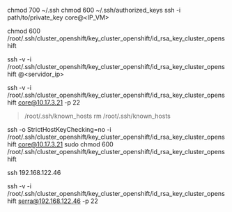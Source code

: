 chmod 700 ~/.ssh
chmod 600 ~/.ssh/authorized_keys
ssh -i path/to/private_key core@<IP_VM>

chmod 600 /root/.ssh/cluster_openshift/key_cluster_openshift/id_rsa_key_cluster_openshift


ssh -v -i /root/.ssh/cluster_openshift/key_cluster_openshift/id_rsa_key_cluster_openshift <usuario>@<servidor_ip>

ssh -v -i /root/.ssh/cluster_openshift/key_cluster_openshift/id_rsa_key_cluster_openshift core@10.17.3.21 -p 22


> /root/.ssh/known_hosts
rm /root/.ssh/known_hosts


ssh -o StrictHostKeyChecking=no -i /root/.ssh/cluster_openshift/key_cluster_openshift/id_rsa_key_cluster_openshift core@10.17.3.21
sudo chmod 600 /root/.ssh/cluster_openshift/key_cluster_openshift/id_rsa_key_cluster_openshift


ssh 192.168.122.46

ssh -v -i /root/.ssh/cluster_openshift/key_cluster_openshift/id_rsa_key_cluster_openshift serra@192.168.122.46 -p 22
